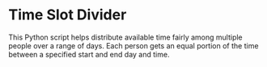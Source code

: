 # Time Slot Divider

This Python script helps distribute available time fairly among multiple people over a range of days. 
Each person gets an equal portion of the time between a specified start and end day and time.
